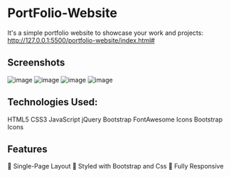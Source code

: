 # PortFolio-Website

It's a simple portfolio website to showcase your work and projects:  http://127.0.0.1:5500/portfolio-website/index.html#

## Screenshots
![image](https://github.com/user-attachments/assets/c4c2c0d4-fc67-48f8-a49c-63d22b92ca5b)
![image](https://github.com/user-attachments/assets/d88a9208-51f0-439a-a31a-533c25fb58bf)
![image](https://github.com/user-attachments/assets/c204e3ff-e6ad-43ae-8a26-d52e7ea2ca92)
![image](https://github.com/user-attachments/assets/2b3bcf83-e164-4b6e-b9a0-e3f8f3d1f625)



## Technologies Used:

HTML5
CSS3
JavaScript
jQuery
Bootstrap
FontAwesome Icons
Bootstrap Icons

## Features
📖 Single-Page Layout
🎨 Styled with Bootstrap and Css
📱 Fully Responsive
